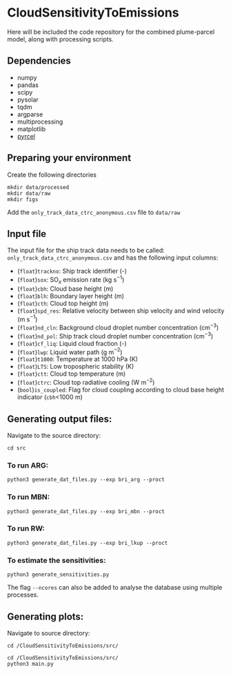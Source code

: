 # CloudSensitivityToEmissions

Here will be included the code repository for the combined plume-parcel model, along with processing scripts.

## Dependencies

- numpy
- pandas
- scipy
- pysolar
- tqdm
- argparse
- multiprocessing
- matplotlib
- [pyrcel](https://github.com/darothen/pyrcel)

## Preparing your environment
Create the following directories
```
mkdir data/processed
mkdir data/raw
mkdir figs
```

Add the `only_track_data_ctrc_anonymous.csv` file to `data/raw`

## Input file

The input file for the ship track data needs to be called: `only_track_data_ctrc_anonymous.csv` and has the following input columns:

- (`float`)`trackno`: Ship track identifier (-)
- (`float`)`sox`: SO$`_x`$ emission rate (kg s$`^{-1}`$)
- (`float`)`cbh`: Cloud base height (m)
- (`float`)`blh`: Boundary layer height (m)
- (`float`)`cth`: Cloud top height (m)
- (`float`)`spd_res`: Relative velocity between ship velocity and wind velocity (m s$`^{-1}`$)
- (`float`)`nd_cln`: Background cloud droplet number concentration (cm$`^{-3}`$)
- (`float`)`nd_pol`: Ship track cloud droplet number concentration (cm$`^{-3}`$)
- (`float`)`cf_liq`: Liquid cloud fraction (-)
- (`float`)`lwp`: Liquid water path (g m$`^{-2}`$)
- (`float`)`t1000`: Temperature at 1000 hPa (K)
- (`float`)`LTS`: Low tropospheric stability (K)
- (`float`)`ctt`: Cloud top temperature (m)
- (`float`)`ctrc`: Cloud top radiative cooling (W m$`^{-2}`$)
- (`bool`)`is_coupled`: Flag for cloud coupling according to cloud base height indicator (`cbh`<1000 m)

## Generating output files:

Navigate to the source directory:
```
cd src
```

### To run ARG:
```
python3 generate_dat_files.py --exp bri_arg --proct
```

### To run MBN:
```
python3 generate_dat_files.py --exp bri_mbn --proct
```

### To run RW:
```
python3 generate_dat_files.py --exp bri_lkup --proct
```

### To estimate the sensitivities:
```
python3 generate_sensitivities.py
```

The flag `--ncores` can also be added to analyse the database using multiple processes.

## Generating plots:
Navigate to source directory:
```
cd /CloudSensitivityToEmissions/src/
```

```
cd /CloudSensitivityToEmissions/src/
python3 main.py
```







